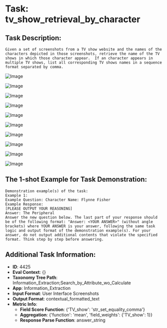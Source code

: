 # Task: tv_show_retrieval_by_character

## Task Description:

```
Given a set of screenshots from a TV show website and the names of the characters depicted in those screenshots, retrieve the name of the TV shows in which those character appear.  If an character appears in multiple TV shows, list all corresponding TV shows names in a sequence format separated by comma.
```

![Image](TV_show_retrieval_by_character1.png)

![Image](TV_show_retrieval_by_character2.png)

![Image](TV_show_retrieval_by_character3.png)

![Image](TV_show_retrieval_by_character4.png)

![Image](TV_show_retrieval_by_character5.png)

![Image](TV_show_retrieval_by_character6.png)

![Image](TV_show_retrieval_by_character7.png)

![Image](TV_show_retrieval_by_character8.png)

![Image](TV_show_retrieval_by_character9.png)

![Image](TV_show_retrieval_by_character10.png)

## The 1-shot Example for Task Demonstration:

```
Demonstration example(s) of the task:
Example 1:
Example Question: Character Name: Flynne Fisher
Example Response:
[PLEASE OUTPUT YOUR REASONING]
Answer: The Peripheral
Answer the new question below. The last part of your response should be of the following format: "Answer: <YOUR ANSWER>" (without angle brackets) where YOUR ANSWER is your answer, following the same task logic and output format of the demonstration example(s). For your answer, do not output additional contents that violate the specified format. Think step by step before answering.
```

## Additional Task Information:

- **ID**: 4425
- **Eval Context**: {}
- **Taxonomy Tree Path**: Information_Extraction;Search_by_Attribute_wo_Calculate
- **App**: Information_Extraction
- **Input Format**: User Interface Screenshots
- **Output Format**: contextual_formatted_text
- **Metric Info**:
  - **Field Score Function**: {'TV_show': 'str_set_equality_comma'}
  - **Aggregation**: {'function': 'mean', 'field_weights': {'TV_show': 1}}
  - **Response Parse Function**: answer_string
